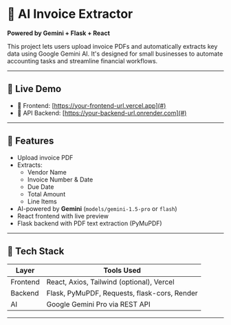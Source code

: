 # 🧾 AI Invoice Extractor  
**Powered by Gemini + Flask + React**  

This project lets users upload invoice PDFs and automatically extracts key data using Google Gemini AI. It's designed for small businesses to automate accounting tasks and streamline financial workflows.

---

## 📸 Live Demo

- 🔗 Frontend: [https://your-frontend-url.vercel.app](#)
- 🔗 API Backend: [https://your-backend-url.onrender.com](#)

---

## 🚀 Features

- Upload invoice PDF
- Extracts:
  - Vendor Name
  - Invoice Number & Date
  - Due Date
  - Total Amount
  - Line Items
- AI-powered by **Gemini** (`models/gemini-1.5-pro` or `flash`)
- React frontend with live preview
- Flask backend with PDF text extraction (PyMuPDF)

---

## 🧰 Tech Stack

| Layer       | Tools Used                                  |
|-------------|---------------------------------------------|
| Frontend    | React, Axios, Tailwind (optional), Vercel   |
| Backend     | Flask, PyMuPDF, Requests, flask-cors, Render |
| AI          | Google Gemini Pro via REST API              |

---

